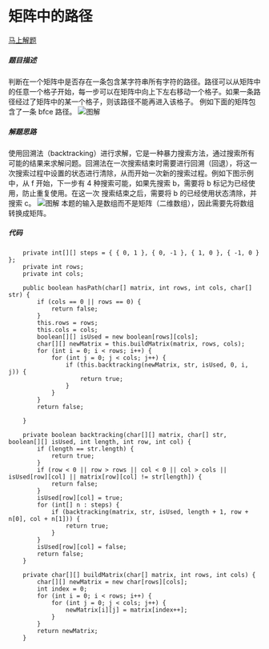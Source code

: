 矩阵中的路径
====
[马上解题](https://www.nowcoder.com/practice/c61c6999eecb4b8f88a98f66b273a3cc?tpId=13&tqId=11218&tPage=1&rp=1&ru=/ta/coding-interviews&qru=/ta/coding-interviews/question-ranking)

##### 题目描述   
判断在一个矩阵中是否存在一条包含某字符串所有字符的路径。路径可以从矩阵中的任意一个格子开始，每一步可以在矩阵中向上下左右移动一个格子。如果一条路径经过了矩阵中的某一个格子，则该路径不能再进入该格子。
例如下面的矩阵包含了一条 bfce 路径。
![图解](https://upload-images.jianshu.io/upload_images/8907519-38df940c9f61d68c.png?imageMogr2/auto-orient/strip%7CimageView2/2/w/1240)

##### 解题思路
使用回溯法（backtracking）进行求解，它是一种暴力搜索方法，通过搜索所有可能的结果来求解问题。回溯法在一次搜索结束时需要进行回溯（回退），将这一次搜索过程中设置的状态进行清除，从而开始一次新的搜索过程。例如下图示例中，从 f 开始，下一步有 4 种搜索可能，如果先搜索 b，需要将 b 标记为已经使用，防止重复使用。在这一次
搜索结束之后，需要将 b 的已经使用状态清除，并搜索 c。
![图解](https://upload-images.jianshu.io/upload_images/8907519-3ab58fc84b8d99c0.png?imageMogr2/auto-orient/strip%7CimageView2/2/w/1240)
本题的输入是数组而不是矩阵（二维数组），因此需要先将数组转换成矩阵。

##### 代码
```
    private int[][] steps = { { 0, 1 }, { 0, -1 }, { 1, 0 }, { -1, 0 } };
    private int rows;
    private int cols;

    public boolean hasPath(char[] matrix, int rows, int cols, char[] str) {
        if (cols == 0 || rows == 0) {
            return false;
        }
        this.rows = rows;
        this.cols = cols;
        boolean[][] isUsed = new boolean[rows][cols];
        char[][] newMatrix = this.buildMatrix(matrix, rows, cols);
        for (int i = 0; i < rows; i++) {
            for (int j = 0; j < cols; j++) {
                if (this.backtracking(newMatrix, str, isUsed, 0, i, j)) {
                    return true;
                }
            }
        }
        return false;

    }

    private boolean backtracking(char[][] matrix, char[] str, boolean[][] isUsed, int length, int row, int col) {
        if (length == str.length) {
            return true;
        }
        if (row < 0 || row > rows || col < 0 || col > cols || isUsed[row][col] || matrix[row][col] != str[length]) {
            return false;
        }
        isUsed[row][col] = true;
        for (int[] n : steps) {
            if (backtracking(matrix, str, isUsed, length + 1, row + n[0], col + n[1])) {
                return true;
            }
        }
        isUsed[row][col] = false;
        return false;
    }

    private char[][] buildMatrix(char[] matrix, int rows, int cols) {
        char[][] newMatrix = new char[rows][cols];
        int index = 0;
        for (int i = 0; i < rows; i++) {
            for (int j = 0; j < cols; j++) {
                newMatrix[i][j] = matrix[index++];
            }
        }
        return newMatrix;
    }   
```
